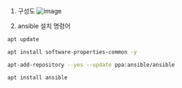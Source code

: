 1. 구성도
![image](https://github.com/NOOJU/intern-project/assets/88716899/5e41da8e-f86f-4326-b169-285bbd6e86e8)

2. ansible 설치 명령어
```bash
apt update
```
```bash
apt install software-properties-common -y
```
```bash
apt-add-repository --yes --update ppa:ansible/ansible
```
```bash
apt install ansible
```
